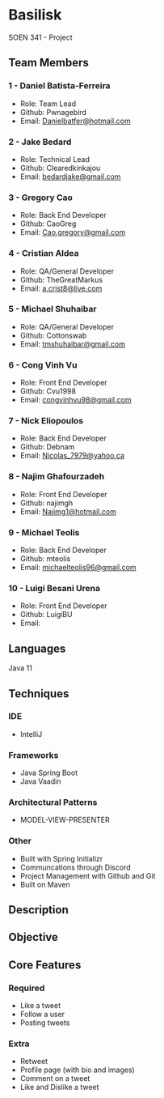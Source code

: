 # Basilisk
SOEN 341 - Project


## Team Members
### 1 - Daniel Batista-Ferreira
* Role: Team Lead
* Github: Pwnagebird
* Email: Danielbatfer@hotmail.com
### 2 - Jake Bedard
* Role: Technical Lead
* Github: Clearedkinkajou
* Email: bedardjake@gmail.com
### 3 - Gregory Cao
* Role: Back End Developer
* Github: CaoGreg
* Email: Cao.gregory@gmail.com
### 4 - Cristian Aldea
* Role: QA/General Developer
* Github: TheGreatMarkus
* Email: a.crist8@live.com
### 5 - Michael Shuhaibar
* Role: QA/General Developer
* Github: Cottonswab
* Email: tmshuhaibar@gmail.com
### 6 - Cong Vinh Vu
* Role: Front End Developer
* Github: Cvu1998
* Email: congvinhvu98@gmail.com
### 7 - Nick Eliopoulos
* Role: Back End Developer
* Github: Debnam
* Email: Nicolas_7979@yahoo.ca
### 8 - Najim Ghafourzadeh
* Role: Front End Developer
* Github: najimgh
* Email: Najimg1@hotmail.com
### 9 - Michael Teolis
* Role: Back End Developer
* Github: mteolis
* Email: michaelteolis96@gmail.com
### 10 - Luigi Besani Urena
* Role: Front End Developer 
* Github: LuigiBU
* Email: 

## Languages
Java 11

## Techniques

### IDE
* IntelliJ

### Frameworks
* Java Spring Boot
* Java Vaadin

### Architectural Patterns
* MODEL-VIEW-PRESENTER 

### Other
* Built with Spring Initializr
* Communcations through Discord
* Project Management with Github and Git
* Built on Maven

## Description

## Objective

## Core Features

### Required
* Like a tweet
* Follow a user
* Posting tweets

### Extra
* Retweet
* Profile page (with bio and images)
* Comment on a tweet
* Like and Dislike a tweet 

